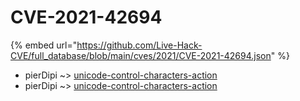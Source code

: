 # CVE-2021-42694
{% embed url="https://github.com/Live-Hack-CVE/full_database/blob/main/cves/2021/CVE-2021-42694.json" %}

* pierDipi ~> [unicode-control-characters-action](https://www.alice-snow.ru/2021/database/cve-2021-42694/unicode-control-characters-action-pierdipi)
* pierDipi ~> [unicode-control-characters-action](https://www.alice-snow.ru/2021/database/cve-2021-42694/unicode-control-characters-action-pierdipi)